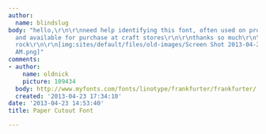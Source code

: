 ```yaml
---
author:
  name: blindslug
body: "hello,\r\n\r\nneed help identifying this font, often used on project boards
  and available for purchase at craft stores\r\n\r\nthanks so much\r\n\r\nyou guys
  rock\r\n\r\n[img:sites/default/files/old-images/Screen Shot 2013-04-23 at 9_5287.58.41
  AM.png]"
comments:
- author:
    name: oldnick
    picture: 109434
  body: http://www.myfonts.com/fonts/linotype/frankfurter/frankfurter/
  created: '2013-04-23 17:34:10'
date: '2013-04-23 14:53:40'
title: Paper Cutout Font

---
```

